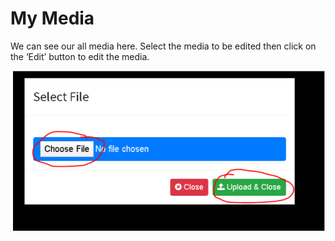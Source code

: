 # My Media

We can see our all media here. Select the media to be edited then click on the ‘Edit’ button to edit the media.

![](../.gitbook/assets/image%20%28271%29.png)

